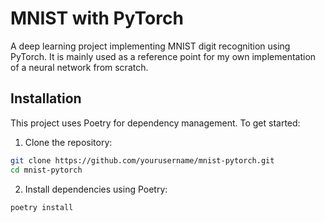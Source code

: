# MNIST with PyTorch

A deep learning project implementing MNIST digit recognition using PyTorch. It is mainly used as a reference point for my own implementation of a neural network from scratch.

## Installation

This project uses Poetry for dependency management. To get started:

1. Clone the repository:
```bash
git clone https://github.com/yourusername/mnist-pytorch.git
cd mnist-pytorch
```

2. Install dependencies using Poetry:
```bash
poetry install
```